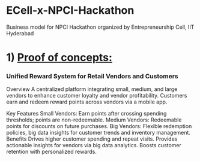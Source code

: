 # ECell-x-NPCI-Hackathon 
Business model for NPCI Hackathon organized by Entrepreneurship Cell, IIT Hyderabad

# 1) [Proof of concepts:](https://github.com/AsitDesai/ECell-x-NPCI-Hackathon/blob/main/Proof%20of%20Concept.pdf)

### Unified Reward System for Retail Vendors and Customers
Overview
A centralized platform integrating small, medium, and large vendors to enhance customer loyalty and vendor profitability. Customers earn and redeem reward points across vendors via a mobile app.

Key Features
Small Vendors: Earn points after crossing spending thresholds; points are non-redeemable.
Medium Vendors: Redeemable points for discounts on future purchases.
Big Vendors: Flexible redemption policies, big data insights for customer trends and inventory management.
Benefits
Drives higher customer spending and repeat visits.
Provides actionable insights for vendors via big data analytics.
Boosts customer retention with personalized rewards.
      
